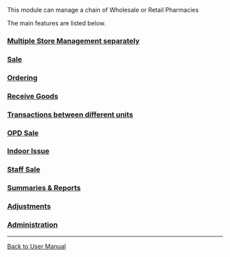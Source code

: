 This module can manage a chain of Wholesale or Retail Pharmacies

The main features are listed below.

### [Multiple Store Management separately](https://github.com/hmislk/hmis/wiki/Pharmacy-Multiple-Store-Management-separately)

### [Sale](https://github.com/hmislk/hmis/wiki/Pharmacy-Sale)

### [Ordering](https://github.com/hmislk/hmis/wiki/Pharmacy-Ordering)

### [Receive Goods](https://github.com/hmislk/hmis/wiki/Pharmacy-Good-Receive)

### [Transactions between different units](https://github.com/hmislk/hmis/wiki/Pharmacy-Transactions-between-different-units)

### [OPD Sale](https://github.com/hmislk/hmis/wiki/Pharmacy-OPD-Sale)

### [Indoor Issue](https://github.com/hmislk/hmis/wiki/Pharmacy-Indoor-Issue)

### [Staff Sale](https://github.com/hmislk/hmis/wiki/Pharmacy-Staff-Sale)

### [Summaries & Reports](https://github.com/hmislk/hmis/wiki/Pharmacy-Summaries-&-Reports)

### [Adjustments](https://github.com/hmislk/hmis/wiki/Pharmacy-Adjustments)

### [Administration](https://github.com/hmislk/hmis/wiki/Pharmacy-Administration)

***

[Back to User Manual](https://github.com/hmislk/hmis/wiki/User-Manual)